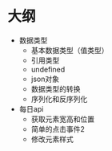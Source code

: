 # 大纲
- 数据类型
    - 基本数据类型（值类型）
    - 引用类型
    - undefined
    - json对象
    - 数据类型的转换
    - 序列化和反序列化
- 每日api
    - 获取元素宽高和位置
    - 简单的点击事件2
    - 修改元素样式